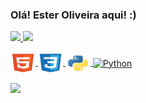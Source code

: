 ### Olá! Ester Oliveira aqui! :)
<div style="display: flex">
  <a href="https://github.com/esteroliver">
  <img height="220em" src="https://github-readme-stats.vercel.app/api?username=esteroliver&show_icons=true&theme=onedark&include_all_commits=true&count_private=true" style=" align-items: flex-start"/>
  <img height="220em" src="https://github-readme-stats.vercel.app/api/top-langs/?username=esteroliver&layout=donut&langs_count=7&theme=onedark"/>
</div>
<div style="display: inline_block"><br>
  <img align="center" alt="HTML" height="30" width="40" src="https://raw.githubusercontent.com/devicons/devicon/master/icons/html5/html5-original.svg">
  <img align="center" alt="CSS" height="30" width="40" src="https://raw.githubusercontent.com/devicons/devicon/master/icons/css3/css3-original.svg">
  <img align="center" alt="Python" height="30" width="40" src="https://raw.githubusercontent.com/devicons/devicon/master/icons/python/python-original.svg">
  <img align="center" alt="Python" height="30" width="40" src="https://cdn.jsdelivr.net/gh/devicons/devicon/icons/cplusplus/cplusplus-original.svg" />
</div>
<br>
<div>
  <a href="https://www.linkedin.com/in/ester-oliveira-melo">
    <img src="https://img.shields.io/badge/LinkedIn-0077B5?style=for-the-badge&logo=linkedin&logoColor=white">
  </a>
</div>


